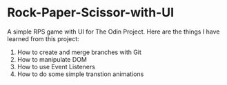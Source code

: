 # Rock-Paper-Scissor-with-UI
A simple RPS game with UI for The Odin Project.
Here are the things I have learned from this project:
1. How to create and merge branches with Git
2. How to manipulate DOM
3. How to use Event Listeners
4. How to do some simple transtion animations